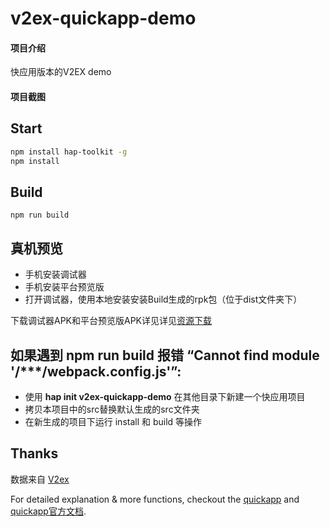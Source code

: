 # v2ex-quickapp-demo

#### 项目介绍
快应用版本的V2EX demo

#### 项目截图


## Start

``` bash
npm install hap-toolkit -g
npm install
```

## Build
```
npm run build
```

## 真机预览
- 手机安装调试器
- 手机安装平台预览版
- 打开调试器，使用本地安装安装Build生成的rpk包（位于dist文件夹下）
  
下载调试器APK和平台预览版APK详见详见[资源下载](https://www.quickapp.cn/docCenter/post/69)

## 如果遇到 npm run build 报错 “Cannot find module '/***/webpack.config.js'”:
- 使用 **hap init v2ex-quickapp-demo** 在其他目录下新建一个快应用项目
- 拷贝本项目中的src替换默认生成的src文件夹
- 在新生成的项目下运行 install 和 build 等操作

## Thanks
数据来自 [V2ex](https://www.v2ex.com/)

For detailed explanation & more functions, checkout the [quickapp](https://www.quickapp.cn/) and [quickapp官方文档](https://doc.quickapp.cn/tutorial/).
